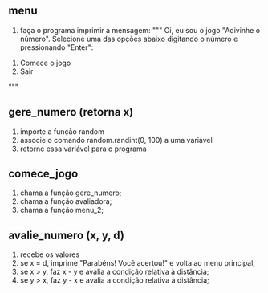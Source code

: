 ## menu
1. faça o programa imprimir a mensagem: 
"""
Oi, eu sou o jogo "Adivinhe o número". Selecione uma das opções abaixo digitando o número e pressionando "Enter":
1) Comece o jogo
2) Sair

"""

## gere_numero (retorna x)
1. importe a função random
2. associe o comando random.randint(0, 100) a uma variável
3. retorne essa variável para o programa

## comece_jogo 
1. chama a função gere_numero;
2. chama a função avaliadora;
3. chama a função menu_2;

## avalie_numero (x, y, d)
1. recebe os valores
2. se x = d, imprime "Parabéns! Você acertou!" e volta ao menu principal;
3. se x > y, faz x - y e avalia a condição relativa à distância;
4. se y > x, faz y - x e avalia a condição relativa à distância;
